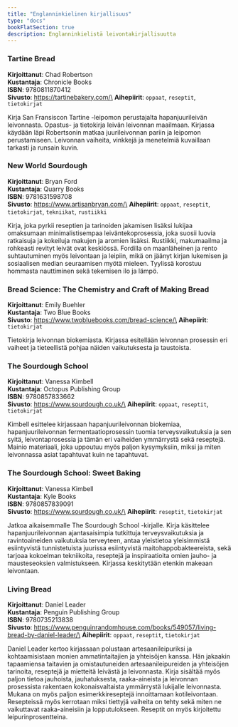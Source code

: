 ```yaml
---
title: "Englanninkielinen kirjallisuus"
type: "docs"
bookFlatSection: true
description: Englanninkielistä leivontakirjallisuutta
---
```


### Tartine Bread

**Kirjoittanut**: Chad Robertson\
**Kustantaja**: Chronicle Books\
**ISBN**: 9780811870412\
**Sivusto**: https://tartinebakery.com/\
**Aihepiirit**: `oppaat`, `reseptit`, `tietokirjat`

Kirja San Fransiscon Tartine -leipomon perustajalta hapanjuurileivän leivonnasta.
Opastus- ja tietokirja leivän leivonnan maailmaan. Kirjassa käydään läpi
Robertsonin matkaa juurileivonnan pariin ja leipomon perustamiseen. Leivonnan
vaiheita, vinkkejä ja menetelmiä kuvaillaan tarkasti ja runsain kuvin.

### New World Sourdough

**Kirjoittanut**: Bryan Ford\
**Kustantaja**: Quarry Books\
**ISBN**: 9781631598708\
**Sivusto**: https://www.artisanbryan.com/\
**Aihepiirit**: `oppaat`, `reseptit`, `tietokirjat`, `tekniikat`, `rustiikki`

Kirja, joka pyrkii reseptien ja tarinoiden jakamisen lisäksi lukijaa omaksumaan
minimalistisempaa leiväntekoprosessia, joka suosii luovia ratkaisuja ja kokeiluja
makujen ja aromien lisäksi. Rustiikki, makumaailma ja rohkeasti revityt leivät ovat keskiössä.
Fordilla on maanläheinen ja rento suhtautuminen myös leivontaan ja
leipiin, mikä on jäänyt kirjan lukemisen ja sosiaalisen median seuraamisen myötä mieleen.
Tyylissä korostuu hommasta nauttiminen sekä tekemisen ilo ja lämpö.

### Bread Science: The Chemistry and Craft of Making Bread
**Kirjoittanut**: Emily Buehler\
**Kustantaja**: Two Blue Books\
**Sivusto**: https://www.twobluebooks.com/bread-science/\
**Aihepiirit**: `tietokirjat`

Tietokirja leivonnan biokemiasta. Kirjassa esitellään leivonnan prosessin eri vaiheet
ja tieteellistä pohjaa näiden vaikutuksesta ja taustoista.

### The Sourdough School

**Kirjoittanut**: Vanessa Kimbell\
**Kustantaja**: Octopus Publishing Group\
**ISBN**: 9780857833662\
**Sivusto**: https://www.sourdough.co.uk/\
**Aihepiirit**: `oppaat`, `reseptit`, `tietokirjat`

Kimbell esittelee kirjassaan hapanjuurileivonnan biokemiaa, hapanjuurileivonnan 
fermentaatioprosessin tuomia terveysvaikutuksia ja sen syitä, leivontaprosessia ja 
tämän eri vaiheiden ymmärrystä sekä reseptejä. Mainio materiaali, joka uppoutuu
myös paljon kysymyksiin, miksi ja miten leivonnassa asiat tapahtuvat kuin ne tapahtuvat.

### The Sourdough School: Sweet Baking

**Kirjoittanut**: Vanessa Kimbell\
**Kustantaja**: Kyle Books\
**ISBN**: 9780857839091\
**Sivusto**: https://www.sourdough.co.uk/\
**Aihepiirit**: `reseptit`, `tietokirjat`

Jatkoa aikaisemmalle The Sourdough School -kirjalle. Kirja käsittelee hapanjuurileivonnan 
ajantasaisimpia tutkittuja terveysvaikutuksia ja ravintoaineiden vaikutuksia
terveyteen, antaa yleistietoa yleisimmistä esiintyvistä tunnistetuista juurissa
esiintyvistä maitohappobakteereista, sekä tarjoaa kokoelman tekniikoita, reseptejä ja inspiraatioita omien
jauho- ja mausteseoksien valmistukseen. Kirjassa keskitytään etenkin makeaan leivontaan.

### Living Bread

**Kirjoittanut**: Daniel Leader\
**Kustantaja**: Penguin Publishing Group\
**ISBN**: 9780735213838\
**Sivusto**: https://www.penguinrandomhouse.com/books/549057/living-bread-by-daniel-leader/\
**Aihepiirit**: `oppaat`, `reseptit`, `tietokirjat`

Daniel Leader kertoo kirjassaan polustaan artesaanileipuriksi ja kohtaamisistaan
monien ammatintaitajien ja yhteisöjen kanssa. Hän jakaakin tapaamiensa taitavien ja
omistautuneiden artesaanileipureiden ja yhteisöjen tarinoita, reseptejä ja mietteitä leivästä ja leivonnasta.
Kirja sisältää myös paljon tietoa jauhoista, jauhatuksesta, raaka-aineista ja 
leivonnan prosessista rakentaen kokonaisvaltaista ymmärrystä lukijalle leivonnasta. Mukana on myös paljon
esimerkkireseptejä innoittamaan kotileivontaan. Resepteissä myös kerrotaan miksi
tiettyjä vaiheita on tehty sekä miten ne vaikuttavat raaka-aineisiin ja
lopputulokseen. Reseptit on myös kirjoitettu leipurinprosentteina. 
